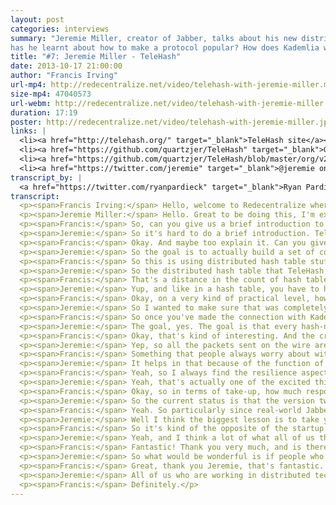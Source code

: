 ```yaml
---
layout: post
categories: interviews
summary: "Jeremie Miller, creator of Jabber, talks about his new distributed wire protocol, TeleHash. What lessons
has he learnt about how to make a protocol popular? How does Kademlia work?"
title: "#7: Jeremie Miller - TeleHash"
date: 2013-10-17 21:00:00
author: "Francis Irving"
url-mp4: http://redecentralize.net/video/telehash-with-jeremie-miller.mp4
size-mp4: 47040573
url-webm: http://redecentralize.net/video/telehash-with-jeremie-miller.webm
duration: 17:19
poster: http://redecentralize.net/video/telehash-with-jeremie-miller.jpg
links: |
  <li><a href="http://telehash.org/" target="_blank">TeleHash site</a></li>
  <li><a href="https://github.com/quartzjer/TeleHash" target="_blank">GitHub repo</a></li>
  <li><a href="https://github.com/quartzjer/TeleHash/blob/master/org/v2.md" target="_blank">v2 protocol spec</a></li>
  <li><a href="https://twitter.com/jeremie" target="_blank">@jeremie on Twitter</a></li>
transcript_by: |
  <a href="https://twitter.com/ryanpardieck" target="_blank">Ryan Pardieck</a>
transcript: 
  <p><span>Francis Irving:</span> Hello, welcome to Redecentralize where today we're interviewing Jeremie Miller, who was the creator--from his farm in Iowa--of Jabber and founded the startup Singly. And now he's working on TeleHash and he's going to tell us all about it. Hello, Jeremie.</p>
  <p><span>Jeremie Miller:</span> Hello. Great to be doing this, I'm excited.</p>
  <p><span>Francis:</span> So, can you give us a brief introduction to TeleHash? What it does . . .</p>
  <p><span>Jeremie:</span> So it's hard to do a brief introduction. TeleHash, I've been working on it specifically under that name for about five years now. And for much of that lifetime it's been sort of a research project. It was sort of born of a lot of the problems that even back when the whole community of us was working on Jabber--Jabber was a federated model. But there was still a lot of desire to solve sort of the peer-to-peer problems, and it didn't fit well with the Jabber architecture, so we never really got play with that strongly in that environment. And it was about the same time that Jabber was evolving, a lot of the distributed hash table research and a lot of experimentation was happening, and out there in the real world people were building apps with it. So like I said, about five years ago I sort of came back to wanting to really take everything that had been learned about distributed hash tables and see if we could solve some of those original problems that we had wanted to do as part of Jabber. In relation to how do you connect people peer-to-peer, how do you take care of the real-time aspect of stuff going back and forth . . . Anyway, it evolved over the last five years, and there's only been two versions of it implemented, so we're on version two right now. There's been probably a dozen different actual versions of the spec that had evolved, but this latest version has incorporated . . . Sorry, this hasn't been very brief. The latest version of this has over the last six month has incorporated a lot of the strongest cryptographic protocols we can incorporate into it, because we realized that in building a communications system, that it has to now natively--from the very ground up--be private as well. That it has to incorporate privacy from the very essence of its DNA, not just as a layer on top. So that has been a big piece of the new version.</p>
  <p><span>Francis:</span> Okay. And maybe too explain it. Can you give us from the point of view of an end-user? Perhaps a technical one, but then somebody building applications built on top of it, what would it look like when it is finished? How does TeleHash kind of feel and work?</p>
  <p><span>Jeremie:</span> So the goal is to actually build a set of communication apps that a user doesn't necessarily know or see that anything special or different is happening other than that there is some assurance of trust that when they're using the communication system, that they know that their messages and things that they're sharing with somebody else are going straight to that other person. That they're not having to upload or share them with some other company, or on some sites, or some other server. That they know that it's going from their phone to the other person's phone, or if the other person has a like a photo sharing place that it's coming back and forth from wherever they're sharing photos from. And the same for media streaming, audio/video. We want that knowledge to be apparent to the person. But otherwise they don't really see anything different. We're trying to build the same set of asynchronous and synchronous communication patterns--instant messaging, chat, sort of the mail-style patterns, full social network patterns. All of the typical communications systems that you use apps and technology for can be built on top of TeleHash again. So that's from the perspective of a user. From the perspective of a developer who's using and building something on top of TeleHash, the applications no longer need to care about hostnames, or DNS, or IP addresses or ports; all they have to care about is the fingerprint of the other endpoint they want to reach. TeleHash actually takes care of turning that fingerprint into a network path, and it takes the shortest network path possible to get there. So the perspective of the developer who tries to simplify everything to just I have a fingerprint of someone I want to talk to which we call a hash-name, and I have data that I want to send back and forth--either an ongoing stream of data, or just a one-time request-response.</p>
  <p><span>Francis:</span> So this is using distributed hash table stuff. I know lots of people don't know about or understand it yet, can you kind of explain how that works? How it can send messages between two places without any intervening server getting hold of them?</p>
  <p><span>Jeremie:</span> So the distributed hash table that TeleHash is based on, since there is a number of different strong patterns out there of rules of how to create distributed hash tables, the one TeleHash is based on is called Kademlia. I think it's pronounced correctly. It's how I've heard other people pronounce it. It's been around for about ten years now, and it's one of the simplest. Its original design was sort of as a key-value store, but TeleHash doesn't use it that way, it only uses it to resolve other endpoints that I want to connect from one place to another, and a distributed hash table will help coordinate and find that other endpoint. And to explain how it works is actually--there's no special math--all it is is an exclusive OR. So I have my identity, which is a SHA-256 hash, and I have the identity of somebody that I want to reach, which is their SHA-256 hash. I can find the distance between me and them by just doing an XOR of all of the bits. And usually the first couple bits are different, so the distance is very far. Whereas . . .</p>
  <p><span>Francis:</span> That's a distance in the count of hash table space, rather than any physical distance.</p>
  <p><span>Jeremie:</span> Yup, and like in a hash table, you have to have seeds. So when I first turn on I have to go connect to somebody else in the distributed hash table, and how I find or how I resolve somebody else is I go to whoever I know that is closest to the one that I'm seeking. So I have a list of people I'm connected to, I sort them based on their distance from the hash name I'm trying to reach, and I say "Hey, do you know this hash-name, or do you know anybody closer?" And they do the same comparison of everybody they're connected to, and they give me back a list of whoever's closer. And it feels like that would be very brute-force, except that Kademlia has a rule about how you keep a list of buckets and you try to keep connections open to people that are close to you. So that you always have more knowledge of and more connections to other hash-names that are near to you. So the queries will actually consecutively get closer and closer to their endpoint.</p>
  <p><span>Francis:</span> Okay, on a very kind of practical level, how are getting around various NATs and routing and firewalls and things, for those communications?</p>
  <p><span>Jeremie:</span> So I wanted to make sure that was completely built into and native to TeleHash, not dependent on any external service or any external provider for that. Whenever you're connected to anybody else in the distributed hash table, they obviously know what your public IP and port is. And if I want to connect to you, the act of connecting to you means I search for your hash-name, so I'm talking to somebody who actually is already connected to you or who knows you. And they say, "Hey, I know them." And then they tell me what your public IP and port is and I send you a little packet so that I can open a path from my NAT towards yours, which might not get there yet, but I also go back to them and say, "Hey, I'm trying to connect to this person." And they hand my information over to them, so that they can then send a packet that punches all the way through the NATs back to me.</p>
  <p><span>Francis:</span> So once you've made the connection with Kademlia, you then have a direct connection between the two parties.</p>
  <p><span>Jeremie:</span> The goal, yes. The goal is that every hash-name is connected directly.</p>
  <p><span>Francis:</span> Okay, that's kind of interesting. And the cryptography that you're using, you said you've done lots of work recently on improving that.</p>
  <p><span>Jeremie:</span> Yep, so all the packets sent on the wire are always encrypted to the recipient so that anybody sort of recording anything off the wire can't actually see anything just by recording the traffic. We actually use two patterns of encryption. One is just for identity. So we're using RSA to identify what hash-name's the fingerprint of your RSA key, so the other side can sort of assert and say, "Yes, I am this person," and they can sign the request to guarantee who they are. And then you can encrypt a secret so that only they can decrypt. That's actually not used for the content that's sent back and forth. Once the identity is exchanged and verified, it's basic forward secrecy using elliptic-curve Diffie-Hellman, such that each side creates a session key--a temporary elliptic curve--and then they use Diffie-Hellman to derive a shared secret and they use AES from that shared secret. I mean there's a lot more stuff involved in this, but at a high level all of the content is actually sent encrypted using temporary keys, such that if something was recorded and cracked at any later point, it would only decrypt that session. As well as if either side was compromised, you couldn't actually decrypt the traffic, even if you were able to compromise the keys.</p>
  <p><span>Francis:</span> Something that people always worry about with this is the meta-data analysis, just learning things from the fact that people are even talking to each other at all. Does any of this kind of distribution hashing stuff help with that?</p>
  <p><span>Jeremie:</span> It helps in that because of the function of Kademlia and distributed hash table itself, you have many, many hash-names that you're connected to and talking with all the time because you're exchanging queries and basically status updates. So it's not intentional--like to try and create fake traffic patterns--but just the nature of using the distributed hash table does create a lot of sort of random network traffic back and forth. But the real goal of TeleHash here isn't to try and create an anonymous network. It's to create a network that people can use to communicate with the people they know. You're instant messaging with your friends, your family, and you're sharing photos to family members, and you might be talking to work members. And we're doing a lot of work to make sure that the internet of things, that TeleHash supports them just as well. So that when I have a bunch of sensors and devices and computers around me, I can talk to them directly. So it isn't anonymizing traffic, it's actually almost the inverse. It's about creating a trusted path to the people that you know. </p>
  <p><span>Francis:</span> Yeah, so I always find the resilience aspects really interesting, as well as the privacy ones. So things like if there was a hurricane, or if the servers went down of the central server, then presumably the packets get routed directly peer-to-peer.</p>
  <p><span>Jeremie:</span> Yeah, that's actually one of the excited things that has been one of the design principles from the beginning, and one of the things that I was disappointed that Jabber couldn't do as easily. In that sort of a disaster scenario--or wherever the network might not be reliable or trusted or might block things at a higher level--that because everything travels peer-to-peer, as long as you can establish a connection with somebody else locally, you can actually exchange and communicate with them. And they can help connect anybody else's locally, so the hash table itself will reform with whatever network connectivity is available. And as well we're designing, we call them switches, the ones that actually handle the crypto and do all the network traffic that an application sort of embeds into it. The switches should be able to take advantage of--in a phone--ideally both the cell network as well as the WiFi network. The goal is to know every network path available to another hash-name, such that if one doesn't work you can fall back to another. And I'd love for someday when the neighborhood networks start to increase, that the neighborhood network is yet another path that any local application can then use to connect anybody else.</p>
  <p><span>Francis:</span> Okay, so in terms of take-up, how much response have you had? Are there any good applications running, and what's your plan to kind of increase that number and get people to be able to use it?</p>
  <p><span>Jeremie:</span> So the current status is that the version two basically has been developed over the last six months or so. And we have a couple of core implementations of that that are, I would say, quite unstable yet. So we're not sort of in a production mode where people are using it on a day-to-day basis, but we have about a dozen people that are sort of involved in helping implement in various different languages and environments, and sort of getting those some real-world testing and real-world experience to make sure that all the NAT hole punching works, to make sure the sort of heuristics about how to maintain the distributed hash table work well, and to make sure that all of the implementations work well with each other. So we're at the early implementation stage. We have some sort of test chat and test messaging apps that we've built on top of it, but we're just getting to the point now where we're going to start to build some things where people who aren't as technical can start to play with and experiment with.</p>
  <p><span>Francis:</span> Yeah. So particularly since real-world Jabber is used by millions--but hundreds of millions of people actually, potentially--are there any lessons you've learned from that as to how you can get adoption of a new system like this in a way that's usable for everyone?</p>
  <p><span>Jeremie:</span> Well I think the biggest lesson is to take your time and don't try to rush it. Do things well. The adoption comes through having done it well, having provided and created something that isn't just temporary, that it actually has a lot of infrastructure and support and community behind it. So we're trying to do that, and this is going to be a many-year project. It already has been many years, but getting it sort of to scale is going to take many more years. So it's not about trying to get some app that has hundreds of millions of users on it, it's about creating some really open infrastructure and a lot of implementations of it such that it can become embedded in lots of other places.</p>
  <p><span>Francis:</span> So it's kind of the opposite of the startup that just sits parasitically on top of something. It's like a whole new thing, like the web, that provides resources and infrastructure capability to people.</p>
  <p><span>Jeremie:</span> Yeah, and I think a lot of what all of us that are working on it are trying to do is just to demonstrate that this is possible. Even if somebody looks at TeleHash and says, "Oh this is great, you know I can build something on top of it." And then maybe they're just inspired by it and they don't actually use TeleHash, they're just like, "Okay I can actually do a distributed app and use these different technologies," and that's great. We're trying to demonstrate that it's possible to actually build all these communication networks that obey privacy, obey the intentions of the user using it, and have all of the same features--if not more--than the existing apps that are centralized.</p>
  <p><span>Francis:</span> Fantastic! Thank you very much, and is there anything else you want to say, and particularly anything that people watching can do or help to contribute?</p>
  <p><span>Jeremie:</span> So what would be wonderful is if people who are interested in this that are sort of into the developer, low-level systems side and getting the current implementations working well. It would be great to have anybody who's interested in this kind of stuff and who likes to dabble with crypto and network sockets and low-level system things. Hit telehash.org or hit me up, I'm pretty easy to track down on the internet.</p>
  <p><span>Francis:</span> Great, thank you Jeremie, that's fantastic. Good luck with that, and I hope that you succeed in building it.</p>
  <p><span>Jeremie:</span> All of us who are working in distributed technology, I think are going to make a difference in the long run here, so I'm excited to be just part of that larger community.</p>
  <p><span>Francis:</span> Definitely.</p>
---
```

